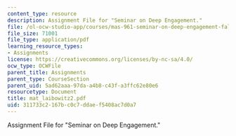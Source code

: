 ```yaml
---
content_type: resource
description: Assignment File for "Seminar on Deep Engagement."
file: /ol-ocw-studio-app/courses/mas-961-seminar-on-deep-engagement-fall-2004/311733c2167bc0c7ddaef5408ac7d0a7_mat_laibowitz2.pdf
file_size: 71001
file_type: application/pdf
learning_resource_types:
- Assignments
license: https://creativecommons.org/licenses/by-nc-sa/4.0/
ocw_type: OCWFile
parent_title: Assignments
parent_type: CourseSection
parent_uid: 5ad62aaa-97da-a4b8-c43f-a3ffc62e80e6
resourcetype: Document
title: mat_laibowitz2.pdf
uid: 311733c2-167b-c0c7-ddae-f5408ac7d0a7
---
```

Assignment File for "Seminar on Deep Engagement."